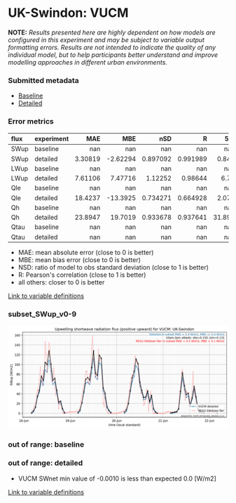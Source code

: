 # UK-Swindon: VUCM

**NOTE:** *Results presented here are highly dependent on how models are configured in this experiment and may be subject to variable output formatting errors. Results are not intended to indicate the quality of any individual model, but to help participants better understand and improve modelling approaches in different urban environments.*

### Submitted metadata

- [Baseline](VUCM_UK-Swindon_baseline_attrs.md)
- [Detailed](VUCM_UK-Swindon_detailed_attrs.md)

### Error metrics

| flux   | experiment   |       MAE |       MBE |        nSD |          R |     5th |    95th |      RMSE |      cRMSE |      AMBE |       1-nSD |          1-R |   nSkewness |   nKurtosis |     Overlap |
|:-------|:-------------|----------:|----------:|-----------:|-----------:|--------:|--------:|----------:|-----------:|----------:|------------:|-------------:|------------:|------------:|------------:|
| SWup   | baseline     | nan       | nan       | nan        | nan        | nan     | nan     | nan       | nan        | nan       | nan         | nan          |  nan        |  nan        | nan         |
| SWup   | detailed     |   3.30819 |  -2.62294 |   0.897092 |   0.991989 |   0.845 |  10.17  |   5.40815 |   0.158    |   2.62294 |   0.102907  |   0.00801148 |    0.102265 |    0.482789 |   0.0823654 |
| LWup   | baseline     | nan       | nan       | nan        | nan        | nan     | nan     | nan       | nan        | nan       | nan         | nan          |  nan        |  nan        | nan         |
| LWup   | detailed     |   7.61106 |   7.47716 |   1.12252  |   0.98644  |   6.71  |  20.966 |  10.5091  |   0.213197 |   7.47716 |   0.122518  |   0.0135597  |    0.961737 |    7.23095  |   0.0757039 |
| Qle    | baseline     | nan       | nan       | nan        | nan        | nan     | nan     | nan       | nan        | nan       | nan         | nan          |  nan        |  nan        | nan         |
| Qle    | detailed     |  18.4237  | -13.3925  |   0.734271 |   0.664928 |   2.075 |  36.354 |  33.0975  |   0.75012  |  13.3925  |   0.265729  |   0.335072   |    0.657613 |    2.04791  |   0.257787  |
| Qh     | baseline     | nan       | nan       | nan        | nan        | nan     | nan     | nan       | nan        | nan       | nan         | nan          |  nan        |  nan        | nan         |
| Qh     | detailed     |  23.8947  |  19.7019  |   0.933678 |   0.937641 |  31.896 |  10.141 |  28.9597  |   0.347628 |  19.7019  |   0.0663218 |   0.062359   |    0.158748 |    0.362237 |   0.410503  |
| Qtau   | baseline     | nan       | nan       | nan        | nan        | nan     | nan     | nan       | nan        | nan       | nan         | nan          |  nan        |  nan        | nan         |
| Qtau   | detailed     | nan       | nan       | nan        | nan        | nan     | nan     | nan       | nan        | nan       | nan         | nan          |  nan        |  nan        | nan         |

 - MAE: mean absolute error (close to 0 is better)
 - MBE: mean bias error (close to 0 is better)
 - NSD: ratio of model to obs standard deviation (close to 1 is better)
 - R: Pearson's correlation (close to 1 is better)
 - all others: closer to 0 is better

[Link to variable definitions](../modelattrs/variable_definitions.md)

### <a name="subset_swup_v0-9"></a>subset_SWup_v0-9
[![VUCM_UK-Swindon_subset_SWup_v0-9.png](VUCM_UK-Swindon_subset_SWup_v0-9.png)](VUCM_UK-Swindon_subset_SWup_v0-9.png)

### out of range: baseline


### out of range: detailed

 - VUCM SWnet min value of -0.0010 is less than expected 0.0 [W/m2]


[Link to variable definitions](../modelattrs/variable_definitions.md)

